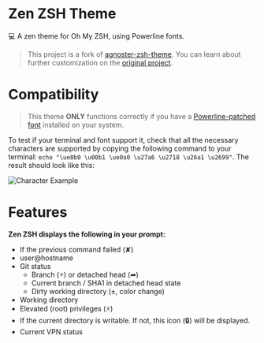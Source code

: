 # Zen ZSH Theme

💻 A zen theme for Oh My ZSH, using Powerline fonts.

> This project is a fork of [agnoster-zsh-theme](https://github.com/agnoster/agnoster-zsh-theme). You can learn about further customization on the [original project](https://github.com/agnoster/agnoster-zsh-theme).

# Compatibility

> This theme **ONLY** functions correctly if you have a [Powerline-patched font](https://github.com/Lokaltog/powerline-fonts) installed on your system.

To test if your terminal and font support it, check that all the necessary characters are supported by copying the following command to your terminal: `echo "\ue0b0 \u00b1 \ue0a0 \u27a6 \u2718 \u26a1 \u2699"`. The result should look like this:

![Character Example](https://gist.githubusercontent.com/agnoster/3712874/raw/characters.png)

# Features

**Zen ZSH displays the following in your prompt:**

- If the previous command failed (✘)
- user@hostname
- Git status
  - Branch () or detached head (➦)
  - Current branch / SHA1 in detached head state
  - Dirty working directory (±, color change)
- Working directory
- Elevated (root) privileges (⚡)
- If the current directory is writable. If not, this icon (🔒) will be displayed.
- Current VPN status
